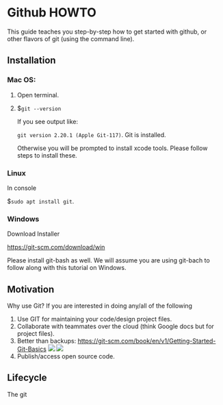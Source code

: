 # Github HOWTO

This guide teaches you step-by-step how to get started with github, or other flavors of git (using the command line).

## Installation

### Mac OS:

1. Open terminal.
2. $``git --version``

    If you see output like:
    
    ``git version 2.20.1 (Apple Git-117)``. Git is installed.
    
    Otherwise you will be prompted to install xcode tools. Please follow steps to install these.
    
### Linux

In console

$``sudo apt install git``.

### Windows

Download Installer

https://git-scm.com/download/win

Please install git-bash as well. We will assume you are using git-bach to follow along with this tutorial on Windows.

    
## Motivation

Why use Git? If you are interested in doing any/all of the following

1. Use GIT for maintaining your code/design project files.
2. Collaborate with teammates over the cloud (think Google docs but for project files).
3. Better than backups: https://git-scm.com/book/en/v1/Getting-Started-Git-Basics
    <img src='https://git-scm.com/figures/18333fig0104-tn.png'>
    <img src='https://git-scm.com/figures/18333fig0105-tn.png'>
4. Publish/access open source code.

## Lifecycle

The git 
    



<!--
<script>
    $("header").remove();
</script>
-->
